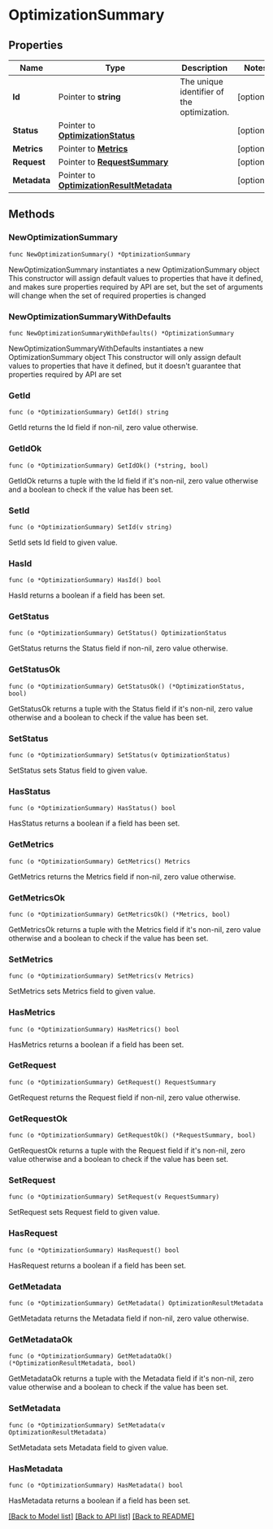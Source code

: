 # OptimizationSummary

## Properties

Name | Type | Description | Notes
------------ | ------------- | ------------- | -------------
**Id** | Pointer to **string** | The unique identifier of the optimization. | [optional] 
**Status** | Pointer to [**OptimizationStatus**](OptimizationStatus.md) |  | [optional] 
**Metrics** | Pointer to [**Metrics**](Metrics.md) |  | [optional] 
**Request** | Pointer to [**RequestSummary**](RequestSummary.md) |  | [optional] 
**Metadata** | Pointer to [**OptimizationResultMetadata**](OptimizationResultMetadata.md) |  | [optional] 

## Methods

### NewOptimizationSummary

`func NewOptimizationSummary() *OptimizationSummary`

NewOptimizationSummary instantiates a new OptimizationSummary object
This constructor will assign default values to properties that have it defined,
and makes sure properties required by API are set, but the set of arguments
will change when the set of required properties is changed

### NewOptimizationSummaryWithDefaults

`func NewOptimizationSummaryWithDefaults() *OptimizationSummary`

NewOptimizationSummaryWithDefaults instantiates a new OptimizationSummary object
This constructor will only assign default values to properties that have it defined,
but it doesn't guarantee that properties required by API are set

### GetId

`func (o *OptimizationSummary) GetId() string`

GetId returns the Id field if non-nil, zero value otherwise.

### GetIdOk

`func (o *OptimizationSummary) GetIdOk() (*string, bool)`

GetIdOk returns a tuple with the Id field if it's non-nil, zero value otherwise
and a boolean to check if the value has been set.

### SetId

`func (o *OptimizationSummary) SetId(v string)`

SetId sets Id field to given value.

### HasId

`func (o *OptimizationSummary) HasId() bool`

HasId returns a boolean if a field has been set.

### GetStatus

`func (o *OptimizationSummary) GetStatus() OptimizationStatus`

GetStatus returns the Status field if non-nil, zero value otherwise.

### GetStatusOk

`func (o *OptimizationSummary) GetStatusOk() (*OptimizationStatus, bool)`

GetStatusOk returns a tuple with the Status field if it's non-nil, zero value otherwise
and a boolean to check if the value has been set.

### SetStatus

`func (o *OptimizationSummary) SetStatus(v OptimizationStatus)`

SetStatus sets Status field to given value.

### HasStatus

`func (o *OptimizationSummary) HasStatus() bool`

HasStatus returns a boolean if a field has been set.

### GetMetrics

`func (o *OptimizationSummary) GetMetrics() Metrics`

GetMetrics returns the Metrics field if non-nil, zero value otherwise.

### GetMetricsOk

`func (o *OptimizationSummary) GetMetricsOk() (*Metrics, bool)`

GetMetricsOk returns a tuple with the Metrics field if it's non-nil, zero value otherwise
and a boolean to check if the value has been set.

### SetMetrics

`func (o *OptimizationSummary) SetMetrics(v Metrics)`

SetMetrics sets Metrics field to given value.

### HasMetrics

`func (o *OptimizationSummary) HasMetrics() bool`

HasMetrics returns a boolean if a field has been set.

### GetRequest

`func (o *OptimizationSummary) GetRequest() RequestSummary`

GetRequest returns the Request field if non-nil, zero value otherwise.

### GetRequestOk

`func (o *OptimizationSummary) GetRequestOk() (*RequestSummary, bool)`

GetRequestOk returns a tuple with the Request field if it's non-nil, zero value otherwise
and a boolean to check if the value has been set.

### SetRequest

`func (o *OptimizationSummary) SetRequest(v RequestSummary)`

SetRequest sets Request field to given value.

### HasRequest

`func (o *OptimizationSummary) HasRequest() bool`

HasRequest returns a boolean if a field has been set.

### GetMetadata

`func (o *OptimizationSummary) GetMetadata() OptimizationResultMetadata`

GetMetadata returns the Metadata field if non-nil, zero value otherwise.

### GetMetadataOk

`func (o *OptimizationSummary) GetMetadataOk() (*OptimizationResultMetadata, bool)`

GetMetadataOk returns a tuple with the Metadata field if it's non-nil, zero value otherwise
and a boolean to check if the value has been set.

### SetMetadata

`func (o *OptimizationSummary) SetMetadata(v OptimizationResultMetadata)`

SetMetadata sets Metadata field to given value.

### HasMetadata

`func (o *OptimizationSummary) HasMetadata() bool`

HasMetadata returns a boolean if a field has been set.


[[Back to Model list]](../README.md#documentation-for-models) [[Back to API list]](../README.md#documentation-for-api-endpoints) [[Back to README]](../README.md)


